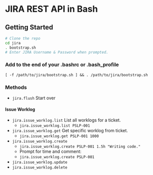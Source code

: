 # JIRA REST API in Bash

## Getting Started

```sh
# Clone the repo
cd jira
. bootstrap.sh
# Enter JIRA Username & Password when prompted.
```

### Add to the end of your .bashrc or .bash_profile

`[ -f /path/to/jira/bootstrap.sh ] && . /path/to/jira/bootstrap.sh`


### Methods

* `jira.flush` Start over

#### Issue Worklog

* `jira.issue_worklog.list` List all worklogs for a ticket.
  * `jira.issue_worklog.list PSLP-001`
* `jira.issue_worklog.get` Get specific worklog from ticket.
  * `jira.issue_worklog.get PSLP-001 1000`
* `jira.issue_worklog.create`
  * `jira.issue_worklog.create PSLP-001 1.5h "Writing code."`
  * Prompt for time and comment:
  * `jira.issue_worklog.create PSLP-001`
* `jira.issue_worklog.update`
* `jira.issue_worklog.delete`
